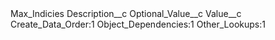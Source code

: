 <?xml version="1.0" encoding="UTF-8"?>
<CustomMetadata xmlns="http://soap.sforce.com/2006/04/metadata" xmlns:xsi="http://www.w3.org/2001/XMLSchema-instance" xmlns:xsd="http://www.w3.org/2001/XMLSchema">
    <label>Max_Indicies</label>
    <values>
        <field>Description__c</field>
        <value xsi:nil="true"/>
    </values>
    <values>
        <field>Optional_Value__c</field>
        <value xsi:nil="true"/>
    </values>
    <values>
        <field>Value__c</field>
        <value xsi:type="xsd:string">Create_Data_Order:1
Object_Dependencies:1
Other_Lookups:1</value>
    </values>
</CustomMetadata>
